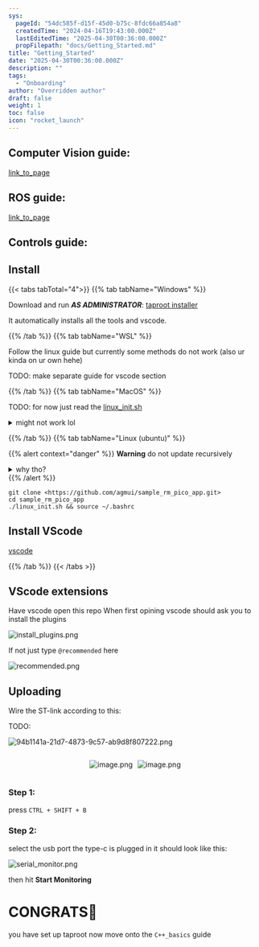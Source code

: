 ```yaml
---
sys:
  pageId: "54dc585f-d15f-45d0-b75c-8fdc66a854a8"
  createdTime: "2024-04-16T19:43:00.000Z"
  lastEditedTime: "2025-04-30T00:36:00.000Z"
  propFilepath: "docs/Getting_Started.md"
title: "Getting_Started"
date: "2025-04-30T00:36:00.000Z"
description: ""
tags:
  - "Onboarding"
author: "Overridden author"
draft: false
weight: 1
toc: false
icon: "rocket_launch"
---
```


## Computer Vision guide:

[link_to_page](86d45bc0-388b-4d26-8848-44f255f73d0e)

## ROS guide:

[link_to_page](3c76c1de-ec8f-46d6-8b0a-294005edc2d5)

## Controls guide:

## Install

{{< tabs tabTotal="4">}}
{{% tab tabName="Windows" %}}

Download and run _**AS ADMINISTRATOR**_: [taproot installer](https://github.com/Thornbots/TeachingFreshies/releases/tag/1.0)

It automatically installs all the tools and vscode.

{{% /tab %}}
{{% tab tabName="WSL" %}}

Follow the linux guide but currently some methods do not work (also ur kinda on ur own hehe)

TODO: make separate guide for vscode section

{{% /tab %}}
{{% tab tabName="MacOS" %}}

TODO: for now just read the [linux_init.sh](https://github.com/agmui/sample_rm_pico_app/blob/main/linux_init.sh)

<details>
<summary>might not work lol</summary>

`brew install libusb pkg-config`

Next install: [vscode](https://code.visualstudio.com/Download)

</details>

{{% /tab %}}
{{% tab tabName="Linux (ubuntu)" %}}

{{% alert context="danger" %}}
**Warning** do not update recursively
<details>
<summary>why tho?</summary>
There are some submodules that may go on for a while (like tinyusb) and I highly
recommend you don't need to get them.
If you want to see what submodules I update just look in `linux_init.sh`
</details>
{{% /alert %}}

```shell
git clone <https://github.com/agmui/sample_rm_pico_app.git>
cd sample_rm_pico_app
./linux_init.sh && source ~/.bashrc
```

## Install VScode

[vscode](https://code.visualstudio.com/Download)

{{% /tab %}}
{{< /tabs >}}

## VScode extensions

Have vscode open this repo
When first opining vscode should ask you to install the plugins

![install_plugins.png](https://prod-files-secure.s3.us-west-2.amazonaws.com/d518164a-d88e-44d1-a4ee-3adb3bd8bce0/89bd30f0-1825-4e77-867b-0a41ce370880/install_plugins.png?X-Amz-Algorithm=AWS4-HMAC-SHA256&X-Amz-Content-Sha256=UNSIGNED-PAYLOAD&X-Amz-Credential=ASIAZI2LB4667HZGKNHP%2F20250515%2Fus-west-2%2Fs3%2Faws4_request&X-Amz-Date=20250515T033437Z&X-Amz-Expires=3600&X-Amz-Security-Token=IQoJb3JpZ2luX2VjEGsaCXVzLXdlc3QtMiJHMEUCIQDTS01IZDI6FrfTGIcjVgOqOwjet3SuAaMT2QdklaDhowIgd7hKuDRnrUwGcJsHUzu4c1t335DKgmmtLfnOt5ZW2s4q%2FwMIJBAAGgw2Mzc0MjMxODM4MDUiDAql6HQAUUv5w2Y9lSrcA5HDBgllLA0Mi9b%2FtTJXTkwawE2chV5DmSmWEN0huYdqPQ6iUo%2BaUUVp0rXcf75ilMMlu%2FScgmgjvYoS8ntLj3pRSfd1Q81Jcjp1KXRD0xk0HHqtuCyqtb8Extbi%2FEW3xu2zFmQ0DX1yMY9tx0jcGYcnwpRZh12fq1LmvLWzDzVealcdq1Ft%2BnCxaX6boBweMWHIclkQUR5zFp%2BgU%2F6gWyXO90kWwnt87i%2FX6ZWuzR3LOSVaa3OFr7jHguvFBHy7ROzigH%2FeyfU35C8TilBcl2WHJdUysfGrxmzSnDo%2FCgBjbQcYqF%2BD0%2Fyuy66H5MByidU7kdet5aMubQAsxjx%2F6jTevIRE4z6ZHm%2FgN2qXXyoD4VxHBJclHH0Vjt2%2FL9Ny502He9uRpbC5GepttJPC0eD1aYimhOxOhrkSx1IuYOw8fUWfSK36Fcq0Yqw9z1krQYDeX2CU3MyclxAp0Nc9ulJCm3YynT8rzIOXPVf93ksDUSRCHhjkAiRKCd6Fn%2BDcrq6wVBGFfwq33N3TYuci5ImmvuLHhFk8cHcMoWNs2y5vLU8driLqBz8SzJ6TZ1mMbHrpVzsGqyVfmIF42uoDOtsMjqSw1qsVlxI1C3stTFuwAMrlR8ruJUw8jPLoMPK1lcEGOqUBoaPJE%2Bv1VLUSPMNSibiE3gPK81zkXd5Ldb3hT9CZT63Pf0JdMylvmB8Df7f6GxALpMTlSmnTXwUBLIsYAyl0vYq2XurdBqDdBHi8G1%2FiSnn9T%2FbDAt2H9A68i0ctd4kGlMFEEGFtVYNdmb6fCEXooyOpRljQBsEyNzXxq2k%2Be2CiMgFr93J4RkDZqBUTlOgnhEZACGOolbOGS63Bkx%2F8CYGoQG7a&X-Amz-Signature=03ea5e41cc1c2ae71caa02c781b3d18b33169501855ec788e6a84d54cb39655f&X-Amz-SignedHeaders=host&x-id=GetObject)

If not just type `@recommended` here  

![recommended.png](https://prod-files-secure.s3.us-west-2.amazonaws.com/d518164a-d88e-44d1-a4ee-3adb3bd8bce0/61e661e9-5d85-4dfc-be0d-8d2097a5e793/recommended.png?X-Amz-Algorithm=AWS4-HMAC-SHA256&X-Amz-Content-Sha256=UNSIGNED-PAYLOAD&X-Amz-Credential=ASIAZI2LB4667HZGKNHP%2F20250515%2Fus-west-2%2Fs3%2Faws4_request&X-Amz-Date=20250515T033437Z&X-Amz-Expires=3600&X-Amz-Security-Token=IQoJb3JpZ2luX2VjEGsaCXVzLXdlc3QtMiJHMEUCIQDTS01IZDI6FrfTGIcjVgOqOwjet3SuAaMT2QdklaDhowIgd7hKuDRnrUwGcJsHUzu4c1t335DKgmmtLfnOt5ZW2s4q%2FwMIJBAAGgw2Mzc0MjMxODM4MDUiDAql6HQAUUv5w2Y9lSrcA5HDBgllLA0Mi9b%2FtTJXTkwawE2chV5DmSmWEN0huYdqPQ6iUo%2BaUUVp0rXcf75ilMMlu%2FScgmgjvYoS8ntLj3pRSfd1Q81Jcjp1KXRD0xk0HHqtuCyqtb8Extbi%2FEW3xu2zFmQ0DX1yMY9tx0jcGYcnwpRZh12fq1LmvLWzDzVealcdq1Ft%2BnCxaX6boBweMWHIclkQUR5zFp%2BgU%2F6gWyXO90kWwnt87i%2FX6ZWuzR3LOSVaa3OFr7jHguvFBHy7ROzigH%2FeyfU35C8TilBcl2WHJdUysfGrxmzSnDo%2FCgBjbQcYqF%2BD0%2Fyuy66H5MByidU7kdet5aMubQAsxjx%2F6jTevIRE4z6ZHm%2FgN2qXXyoD4VxHBJclHH0Vjt2%2FL9Ny502He9uRpbC5GepttJPC0eD1aYimhOxOhrkSx1IuYOw8fUWfSK36Fcq0Yqw9z1krQYDeX2CU3MyclxAp0Nc9ulJCm3YynT8rzIOXPVf93ksDUSRCHhjkAiRKCd6Fn%2BDcrq6wVBGFfwq33N3TYuci5ImmvuLHhFk8cHcMoWNs2y5vLU8driLqBz8SzJ6TZ1mMbHrpVzsGqyVfmIF42uoDOtsMjqSw1qsVlxI1C3stTFuwAMrlR8ruJUw8jPLoMPK1lcEGOqUBoaPJE%2Bv1VLUSPMNSibiE3gPK81zkXd5Ldb3hT9CZT63Pf0JdMylvmB8Df7f6GxALpMTlSmnTXwUBLIsYAyl0vYq2XurdBqDdBHi8G1%2FiSnn9T%2FbDAt2H9A68i0ctd4kGlMFEEGFtVYNdmb6fCEXooyOpRljQBsEyNzXxq2k%2Be2CiMgFr93J4RkDZqBUTlOgnhEZACGOolbOGS63Bkx%2F8CYGoQG7a&X-Amz-Signature=24102107ddcec6f51a4362af7ee5ba7b0a611424f71205f0431844d8ea647024&X-Amz-SignedHeaders=host&x-id=GetObject)

## Uploading

Wire the ST-link according to this:

TODO:

![94b1141a-21d7-4873-9c57-ab9d8f807222.png](https://prod-files-secure.s3.us-west-2.amazonaws.com/d518164a-d88e-44d1-a4ee-3adb3bd8bce0/e5fad17d-ab82-4300-9f4c-505ab4b1202c/94b1141a-21d7-4873-9c57-ab9d8f807222.png?X-Amz-Algorithm=AWS4-HMAC-SHA256&X-Amz-Content-Sha256=UNSIGNED-PAYLOAD&X-Amz-Credential=ASIAZI2LB4667HZGKNHP%2F20250515%2Fus-west-2%2Fs3%2Faws4_request&X-Amz-Date=20250515T033437Z&X-Amz-Expires=3600&X-Amz-Security-Token=IQoJb3JpZ2luX2VjEGsaCXVzLXdlc3QtMiJHMEUCIQDTS01IZDI6FrfTGIcjVgOqOwjet3SuAaMT2QdklaDhowIgd7hKuDRnrUwGcJsHUzu4c1t335DKgmmtLfnOt5ZW2s4q%2FwMIJBAAGgw2Mzc0MjMxODM4MDUiDAql6HQAUUv5w2Y9lSrcA5HDBgllLA0Mi9b%2FtTJXTkwawE2chV5DmSmWEN0huYdqPQ6iUo%2BaUUVp0rXcf75ilMMlu%2FScgmgjvYoS8ntLj3pRSfd1Q81Jcjp1KXRD0xk0HHqtuCyqtb8Extbi%2FEW3xu2zFmQ0DX1yMY9tx0jcGYcnwpRZh12fq1LmvLWzDzVealcdq1Ft%2BnCxaX6boBweMWHIclkQUR5zFp%2BgU%2F6gWyXO90kWwnt87i%2FX6ZWuzR3LOSVaa3OFr7jHguvFBHy7ROzigH%2FeyfU35C8TilBcl2WHJdUysfGrxmzSnDo%2FCgBjbQcYqF%2BD0%2Fyuy66H5MByidU7kdet5aMubQAsxjx%2F6jTevIRE4z6ZHm%2FgN2qXXyoD4VxHBJclHH0Vjt2%2FL9Ny502He9uRpbC5GepttJPC0eD1aYimhOxOhrkSx1IuYOw8fUWfSK36Fcq0Yqw9z1krQYDeX2CU3MyclxAp0Nc9ulJCm3YynT8rzIOXPVf93ksDUSRCHhjkAiRKCd6Fn%2BDcrq6wVBGFfwq33N3TYuci5ImmvuLHhFk8cHcMoWNs2y5vLU8driLqBz8SzJ6TZ1mMbHrpVzsGqyVfmIF42uoDOtsMjqSw1qsVlxI1C3stTFuwAMrlR8ruJUw8jPLoMPK1lcEGOqUBoaPJE%2Bv1VLUSPMNSibiE3gPK81zkXd5Ldb3hT9CZT63Pf0JdMylvmB8Df7f6GxALpMTlSmnTXwUBLIsYAyl0vYq2XurdBqDdBHi8G1%2FiSnn9T%2FbDAt2H9A68i0ctd4kGlMFEEGFtVYNdmb6fCEXooyOpRljQBsEyNzXxq2k%2Be2CiMgFr93J4RkDZqBUTlOgnhEZACGOolbOGS63Bkx%2F8CYGoQG7a&X-Amz-Signature=a9a384079aaa69933e5d9458ae55569ec9884c0eca52e7170ea677ceb70a6cd7&X-Amz-SignedHeaders=host&x-id=GetObject)

<div style="display: flex;flex-direction: row; column-gap:10px; max-width: 630px;justify-content: center;">
<div>

![image.png](https://prod-files-secure.s3.us-west-2.amazonaws.com/d518164a-d88e-44d1-a4ee-3adb3bd8bce0/210ecb78-1116-4d7b-b9b7-2292f66fa2c2/image.png?X-Amz-Algorithm=AWS4-HMAC-SHA256&X-Amz-Content-Sha256=UNSIGNED-PAYLOAD&X-Amz-Credential=ASIAZI2LB466QXG36SQI%2F20250515%2Fus-west-2%2Fs3%2Faws4_request&X-Amz-Date=20250515T033446Z&X-Amz-Expires=3600&X-Amz-Security-Token=IQoJb3JpZ2luX2VjEGsaCXVzLXdlc3QtMiJHMEUCIApoPeIhbPcphCUBaCn3%2BpEIv3LlnVXido4RejMn80IbAiEA8ow9mmHo%2BJgcae8S%2BXy5w4Qt1bmHOo09fH2csk2lH7Eq%2FwMIJBAAGgw2Mzc0MjMxODM4MDUiDGBMYKHqUs3kBQLNpCrcAwj60ijL%2BeTZtJ4iPHUOcsSEkURJw6fg1Mx%2BdAFjr41%2FWFJKwaXSESN8MAE2UtH5BngKjtkyyKIsLHXl9XifLIGCvXzo4%2BTUGwSksa0kCRvZJ4YXki8sS5W66rDed5Z1f0bKHxhA1Dzu3Ixx0RsDtYOmx18UgA7fC3iJ9YeEKfVs1lA8m3XeGoxs4%2Bo%2BBZhTFHlkQcJaCSp7KvpMXYdRmlHk29wxPaHbJp4G1iU0b%2F01qoX9ieQUhyDenclJI4ufrU504RSEHC1V95MZSQUyAo02AyK1nWyffTBNZpTmbfVFkkgIRMuHSGa7kP3aXgBQOrQ7mJfsZb17zjWmBjzXasmYXo%2BM0rK4joRENEjObfIATaTGQU2%2BqI131via7HlRX%2FTyYh1RWraEIuyaY1glKC6QfnzGjfmrCRwv5g%2BAOpW3A4ABDWk7BCw7OUCrqDjXlvz0gG%2FLLyhJKT%2B8bCBIa%2FxtV722NwOhERn7%2FhLHFwpqIqbaLf9b7embuH8QXP6%2BnJaUPs6MnHXKjp73ekQKIazW68yhEL7vL5tTiko79ANaVfryBtnj5sAh%2FDMYqh38rLBL0W1AzN74Vsjd4q4uufrsuZwjUQzEX2B7WT1Pj1D6rhzKs%2Bb0%2BZg9GQU4MN61lcEGOqUBj1CW2kAoDVRMmdSemburGBFaG2hKhKduov042KJlX5HoWSV%2FSE563RKLZfz0nrLmAJJr0Fa4ggSs%2BmGUHSlc1u%2BBIpcPYfKBSX2DEUp2AiVKo6tNAwmfXzK83j2Yv73ZmmFCWvVvMkFdtg8ciYVdMw8Gx5kokZ9oMnaRpZFuY2MqJ2x8w9eRnpv0tR7SEt2Fvp5tDoW4v%2BHZoYy%2BZaGBtRct%2FUN5&X-Amz-Signature=f25659f44c87b22646c8037d8fabfb522488e2a27c148fd5ad3641900a7597e2&X-Amz-SignedHeaders=host&x-id=GetObject)

</div>
<div>

![image.png](https://prod-files-secure.s3.us-west-2.amazonaws.com/d518164a-d88e-44d1-a4ee-3adb3bd8bce0/33a0fd0f-8ca6-4a86-8e09-26e95ded1fff/image.png?X-Amz-Algorithm=AWS4-HMAC-SHA256&X-Amz-Content-Sha256=UNSIGNED-PAYLOAD&X-Amz-Credential=ASIAZI2LB466Y5J2TTX7%2F20250515%2Fus-west-2%2Fs3%2Faws4_request&X-Amz-Date=20250515T033447Z&X-Amz-Expires=3600&X-Amz-Security-Token=IQoJb3JpZ2luX2VjEGsaCXVzLXdlc3QtMiJGMEQCIBI2kvzt5SLJXNCz8nprT9PGXWliwXOZ5Z%2F6OQk%2FcBT8AiBB%2FqHdFaFpB8tr3qMhi0dZl4Yja7SoOFaISALA74NfbCr%2FAwgkEAAaDDYzNzQyMzE4MzgwNSIM%2BTQu0l4PwlUM4NzuKtwD3fy849zfXOppZmY61tRx9c1XFZme53t%2FGabMFgvkAouZmvz%2FnHgz%2BXfDswmAPgyhR6CMxhlDLaJ%2BhcAwR0hIbUynEtrLYQjSTYf2nG1ejFiRqDJv5jKfOHJy5sV5XRHi%2FqnW2btWWqhQ1Do%2FAPzcc5%2FpGPVo4%2FpRMa99gOyOiL8aPQm3ssqFzDIh96NJbM%2Ba0iD61Z0HT36AjseyEyyugyZiE66TWbNuFyxpUJKsljwwZ21mZCOjNWrNBvy14MPuuodP9jGHCHOTNK7mgEgPsSLx7YomxKnh%2B9wLagWdQ5Bf0YUknl2Z1RkwQzmdTWDxwNUZSoxYolVIH8jMDx%2FJ67Jyf1UZK3OoFHMRfHTxQCP6njoCic3bpqKp68utoyjUqo2AXsqwlq%2BBfL53vo%2BJJdRa2f5bGe%2FuEvKaOCtJl2Vv0g6Oz3QL0jIKbG7AaAoH%2FO4OmjdXzDWkQtoVcdksjeywDVFfG4bjz3enuCHOcyWQOfd%2FO7snbdXhnbRd3tedsQi5r7WB3aHOkfHnB6dXwlQ1NMu8IxcA70PtLNZCAnfJNcb%2F%2FZO3%2Bs5%2F6l8SngLgTCMRDBLVxCNFNPBi9ya0WDsF0DLHTFYB1H2sU14pUGwr8KBRHHqzLy1e9HgwjbaVwQY6pgEV1Lf%2B4nbw96LFQ0pXe3ZOB9IIeiKO%2BT4Ihx5CMJqwHs7mpD4BAsV28P7RRYoQrbaPVl93i08gwl7AvlZqEe68oziQyvN037VnYvlMitE9YF5xGdp9UTKUEJhyuBRqaw08yiSOjGKeWBBkqOCDrDdwSnJK7%2FBVZuwvZnQyBKEvwnswPPLQ18lfXZSCcmVN2GIe8b%2BZTa1mjCWuz7QYm%2BQ0lW%2B2O8QY&X-Amz-Signature=368b30e027d787106aefd305d2f8590a6473aee8d2a2d55e003f11f560a4a668&X-Amz-SignedHeaders=host&x-id=GetObject)

</div>
</div>

### Step 1:

press `CTRL + SHIFT + B`

### Step 2:

select the usb port the type-c is plugged in it should look like this:

![serial_monitor.png](https://prod-files-secure.s3.us-west-2.amazonaws.com/d518164a-d88e-44d1-a4ee-3adb3bd8bce0/f03f4774-05d4-4393-b6a0-d5efb6d315ab/serial_monitor.png?X-Amz-Algorithm=AWS4-HMAC-SHA256&X-Amz-Content-Sha256=UNSIGNED-PAYLOAD&X-Amz-Credential=ASIAZI2LB4667HZGKNHP%2F20250515%2Fus-west-2%2Fs3%2Faws4_request&X-Amz-Date=20250515T033437Z&X-Amz-Expires=3600&X-Amz-Security-Token=IQoJb3JpZ2luX2VjEGsaCXVzLXdlc3QtMiJHMEUCIQDTS01IZDI6FrfTGIcjVgOqOwjet3SuAaMT2QdklaDhowIgd7hKuDRnrUwGcJsHUzu4c1t335DKgmmtLfnOt5ZW2s4q%2FwMIJBAAGgw2Mzc0MjMxODM4MDUiDAql6HQAUUv5w2Y9lSrcA5HDBgllLA0Mi9b%2FtTJXTkwawE2chV5DmSmWEN0huYdqPQ6iUo%2BaUUVp0rXcf75ilMMlu%2FScgmgjvYoS8ntLj3pRSfd1Q81Jcjp1KXRD0xk0HHqtuCyqtb8Extbi%2FEW3xu2zFmQ0DX1yMY9tx0jcGYcnwpRZh12fq1LmvLWzDzVealcdq1Ft%2BnCxaX6boBweMWHIclkQUR5zFp%2BgU%2F6gWyXO90kWwnt87i%2FX6ZWuzR3LOSVaa3OFr7jHguvFBHy7ROzigH%2FeyfU35C8TilBcl2WHJdUysfGrxmzSnDo%2FCgBjbQcYqF%2BD0%2Fyuy66H5MByidU7kdet5aMubQAsxjx%2F6jTevIRE4z6ZHm%2FgN2qXXyoD4VxHBJclHH0Vjt2%2FL9Ny502He9uRpbC5GepttJPC0eD1aYimhOxOhrkSx1IuYOw8fUWfSK36Fcq0Yqw9z1krQYDeX2CU3MyclxAp0Nc9ulJCm3YynT8rzIOXPVf93ksDUSRCHhjkAiRKCd6Fn%2BDcrq6wVBGFfwq33N3TYuci5ImmvuLHhFk8cHcMoWNs2y5vLU8driLqBz8SzJ6TZ1mMbHrpVzsGqyVfmIF42uoDOtsMjqSw1qsVlxI1C3stTFuwAMrlR8ruJUw8jPLoMPK1lcEGOqUBoaPJE%2Bv1VLUSPMNSibiE3gPK81zkXd5Ldb3hT9CZT63Pf0JdMylvmB8Df7f6GxALpMTlSmnTXwUBLIsYAyl0vYq2XurdBqDdBHi8G1%2FiSnn9T%2FbDAt2H9A68i0ctd4kGlMFEEGFtVYNdmb6fCEXooyOpRljQBsEyNzXxq2k%2Be2CiMgFr93J4RkDZqBUTlOgnhEZACGOolbOGS63Bkx%2F8CYGoQG7a&X-Amz-Signature=8bf58245fe5128e3d8c66bd7900c13b70f11c674a5fb73f35391c9d3a77ca1c9&X-Amz-SignedHeaders=host&x-id=GetObject)

then hit **Start Monitoring**

# CONGRATS🎉

you have set up taproot now move onto the `C++_basics` guide
